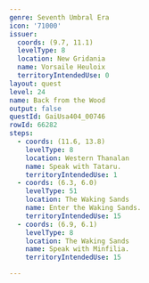 ```yaml
---
genre: Seventh Umbral Era
icon: '71000'
issuer:
  coords: (9.7, 11.1)
  levelType: 8
  location: New Gridania
  name: Vorsaile Heuloix
  territoryIntendedUse: 0
layout: quest
level: 24
name: Back from the Wood
output: false
questId: GaiUsa404_00746
rowId: 66282
steps:
  - coords: (11.6, 13.8)
    levelType: 8
    location: Western Thanalan
    name: Speak with Tataru.
    territoryIntendedUse: 1
  - coords: (6.3, 6.0)
    levelType: 51
    location: The Waking Sands
    name: Enter the Waking Sands.
    territoryIntendedUse: 15
  - coords: (6.9, 6.1)
    levelType: 8
    location: The Waking Sands
    name: Speak with Minfilia.
    territoryIntendedUse: 15

---
```

